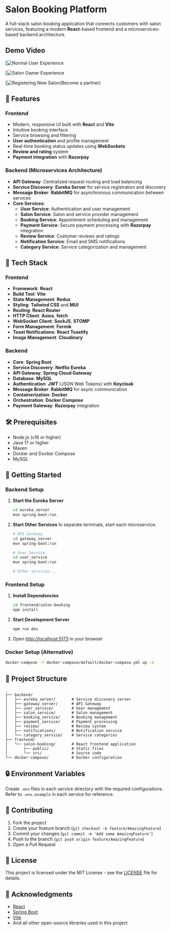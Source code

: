 # Salon Booking Platform

A full-stack salon booking application that connects customers with salon services, featuring a modern **React**-based frontend and a microservices-based backend architecture.

## Demo Video

[![Normal User Experience](https://github.com/user-attachments/assets/76c1b495-6cb1-40b0-b383-408e85c041b9)

[![Salon Owner Experience](https://github.com/user-attachments/assets/e731cfb1-0316-4d12-9197-91cb6824473f)

[![Registering New Salon(Become a partner)](https://github.com/user-attachments/assets/25494485-9496-4e90-92d5-afe3ac54d32e)

## 🌟 Features

### Frontend

- Modern, responsive UI built with **React** and **Vite**
- Intuitive booking interface
- Service browsing and filtering
- **User authentication** and profile management
- Real-time booking status updates using **WebSockets**
- **Review and rating** system
- **Payment integration** with **Razorpay**

### Backend (Microservices Architecture)

- **API Gateway**: Centralized request routing and load balancing
- **Service Discovery**: **Eureka Server** for service registration and discovery
- **Message Broker**: **RabbitMQ** for asynchronous communication between services
- **Core Services**:
  - **User Service**: Authentication and user management
  - **Salon Service**: Salon and service provider management
  - **Booking Service**: Appointment scheduling and management
  - **Payment Service**: Secure payment processing with **Razorpay** integration
  - **Review Service**: Customer reviews and ratings
  - **Notification Service**: Email and SMS notifications
  - **Category Service**: Service categorization and management

## 🚀 Tech Stack

### Frontend

- **Framework**: **React**
- **Build Tool**: **Vite**
- **State Management**: **Redux**
- **Styling**: **Tailwind CSS** and **MUI**
- **Routing**: **React Router**
- **HTTP Client**: **Axios**, **fetch**
- **WebSocket Client**: **SockJS**, **STOMP**
- **Form Management**: **Formik**
- **Toast Notifications**: **React Toastify**
- **Image Management**: **Cloudinary**

### Backend

- **Core**: **Spring Boot**
- **Service Discovery**: **Netflix Eureka**
- **API Gateway**: **Spring Cloud Gateway**
- **Database**: **MySQL**
- **Authentication**: **JWT** (JSON Web Tokens) with **Keycloak**
- **Message Broker**: **RabbitMQ** for async communication
- **Containerization**: **Docker**
- **Orchestration**: **Docker Compose**
- **Payment Gateway**: **Razorpay** integration

## 🛠️ Prerequisites

- Node.js (v16 or higher)
- Java 17 or higher
- Maven
- Docker and Docker Compose
- MySQL

## 🚀 Getting Started

### Backend Setup

1. **Start the Eureka Server**

   ```bash
   cd eureka_server
   mvn spring-boot:run
   ```

2. **Start Other Services**
   In separate terminals, start each microservice:

   ```bash
   # API Gateway
   cd gateway_server
   mvn spring-boot:run

   # User Service
   cd user_service
   mvn spring-boot:run

   # Other services...
   ```

### Frontend Setup

1. **Install Dependencies**

   ```bash
   cd frontend/salon-booking
   npm install
   ```

2. **Start Development Server**

   ```bash
   npm run dev
   ```

3. Open [http://localhost:5173](http://localhost:5173) in your browser

### Docker Setup (Alternative)

```bash
docker-compose -f docker-compose/default/docker-compose.yml up -d
```

## 📂 Project Structure

```
.
├── backend/
│   ├── eureka_server/       # Service discovery server
│   ├── gateway_server/      # API Gateway
│   ├── user_service/        # User management
│   ├── salon_service/       # Salon management
│   ├── booking_service/     # Booking management
│   ├── payment_service/     # Payment processing
│   ├── review/              # Review system
│   ├── notifications/       # Notification service
│   └── category_service/    # Service categories
├── frontend/
│   └── salon-booking/       # React frontend application
│       ├── public/          # Static files
│       └── src/             # Source code
└── docker-compose/          # Docker configuration
```

## 🔒 Environment Variables

Create `.env` files in each service directory with the required configurations. Refer to `.env.example` in each service for reference.

## 🤝 Contributing

1. Fork the project
2. Create your feature branch (`git checkout -b feature/AmazingFeature`)
3. Commit your changes (`git commit -m 'Add some AmazingFeature'`)
4. Push to the branch (`git push origin feature/AmazingFeature`)
5. Open a Pull Request

## 📄 License

This project is licensed under the MIT License - see the [LICENSE](LICENSE) file for details.

## 🙏 Acknowledgments

- [React](https://reactjs.org/)
- [Spring Boot](https://spring.io/projects/spring-boot)
- [Vite](https://vitejs.dev/)
- And all other open-source libraries used in this project
